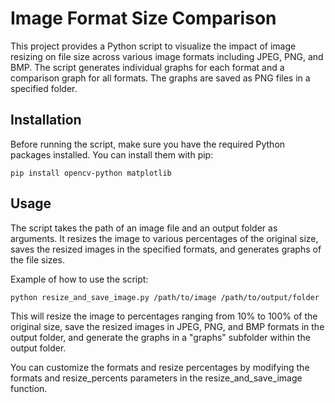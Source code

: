 # Image Format Size Comparison
This project provides a Python script to visualize the impact of image resizing on file size across various image formats including JPEG, PNG, and BMP. The script generates individual graphs for each format and a comparison graph for all formats. The graphs are saved as PNG files in a specified folder.

## Installation
Before running the script, make sure you have the required Python packages installed. You can install them with pip:

`pip install opencv-python matplotlib`

## Usage
The script takes the path of an image file and an output folder as arguments. It resizes the image to various percentages of the original size, saves the resized images in the specified formats, and generates graphs of the file sizes.

Example of how to use the script:

`python resize_and_save_image.py /path/to/image /path/to/output/folder`

This will resize the image to percentages ranging from 10% to 100% of the original size, save the resized images in JPEG, PNG, and BMP formats in the output folder, and generate the graphs in a "graphs" subfolder within the output folder.

You can customize the formats and resize percentages by modifying the formats and resize_percents parameters in the resize_and_save_image function.